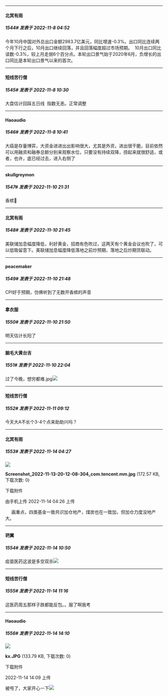 

*****

####  北冥有雨  
##### 1544#       发表于 2022-11-8 04:52

今年10月中国对外总出口金额2983.7亿美元，同比增速-0.3%。出口同比连续两个月下行之后，10月出口继续回落，并且回落幅度超过市场预期。  10月出口同比读数-0.3%，较上月走弱6个百分点。本轮出口景气始于2020年6月，负增长的出口同比是本轮出口景气以来的首次。



*****

####  短线苦行僧  
##### 1545#       发表于 2022-11-8 10:30

大盘估计回踩五日线  指数无恙。正常调整



*****

####  Haoaudio  
##### 1546#       发表于 2022-11-8 10:41

大癌是存量博弈，大资金进进出出影响很大，尤其是外资，进出很干脆，目前依然可以用融资和融券总额分别来观察水位，只要没有持续双降，捞起来就很舒适，或者，也许，底已经过去，进入右侧了



*****

####  skullgreymon  
##### 1547#       发表于 2022-11-10 21:31

香槟🍾️



*****

####  北冥有雨  
##### 1548#       发表于 2022-11-10 21:45

美联储加息幅度降低，利好黄金，招商有色吹过，这两天有个黄金会议也吹了，可以低吸留意下。美联储加息幅度降低落地之前炒预期，落地之后炒期货联动。

*****

####  peacemaker  
##### 1549#       发表于 2022-11-10 21:48

CPI好于预期，仿佛听到了无数开香槟的声音

*****

####  拿衣服  
##### 1550#       发表于 2022-11-10 21:50

明天估计长阳了



*****

####  脑毛大黄台吉  
##### 1551#       发表于 2022-11-10 22:04

过了今晚，想穷都难.jpg<img src="https://static.saraba1st.com/image/smiley/face2017/067.png" referrerpolicy="no-referrer">



*****

####  短线苦行僧  
##### 1552#       发表于 2022-11-11 09:12

今天大A不长个3-4个点来助助兴吗？



*****

####  北冥有雨  
##### 1553#       发表于 2022-11-14 04:27

<img src="https://img.saraba1st.com/forum/202211/14/042603ob4ogm9pgmulqqbo.jpg" referrerpolicy="no-referrer">

<strong>Screenshot_2022-11-13-20-12-08-304_com.tencent.mm.jpg</strong> (172.57 KB, 下载次数: 0)

下载附件

由手机上传
2022-11-14 04:26 上传

     画重点，四类基金一致共识加仓地产，煤炭也在一致加，但加仓力度没地产大。



*****

####  玬翼  
##### 1554#       发表于 2022-11-14 10:50

疫苗医药这波是多空双杀<img src="https://static.saraba1st.com/image/smiley/face2017/047.png" referrerpolicy="no-referrer">



*****

####  短线苦行僧  
##### 1555#       发表于 2022-11-14 11:16

这医药周五那样子跌都能反包。。服了啊我考



*****

####  Haoaudio  
##### 1556#       发表于 2022-11-14 14:10

<img src="https://img.saraba1st.com/forum/202211/14/140936f86nnnkqtn66tbab.jpg" referrerpolicy="no-referrer">

<strong>kx.JPG</strong> (133.79 KB, 下载次数: 0)

下载附件

2022-11-14 14:09 上传

被甩了，大家开心一下<img src="https://static.saraba1st.com/image/smiley/face2017/017.png" referrerpolicy="no-referrer">

